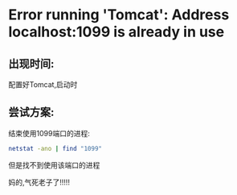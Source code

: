 # Error running 'Tomcat': Address localhost:1099 is already in use

## 出现时间:

配置好Tomcat,启动时

## 尝试方案:

结束使用1099端口的进程:

```bash
netstat -ano | find "1099"
```

但是找不到使用该端口的进程



妈的,气死老子了!!!!!

